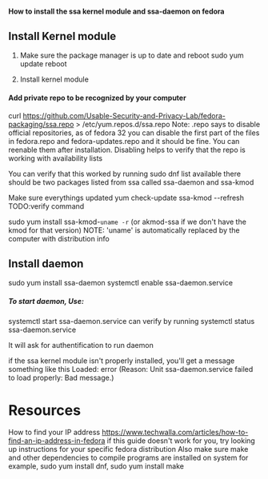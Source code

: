 #### How to install the ssa kernel module and ssa-daemon on fedora
## Install Kernel module
1. Make sure the package manager is up to date and reboot
    sudo yum update
    reboot

2. Install kernel module
#### Add private repo to be recognized by your computer
curl https://github.com/Usable-Security-and-Privacy-Lab/fedora-packaging/ssa.repo > /etc/yum.repos.d/ssa.repo
Note: .repo says to disable official repositories, as of fedora 32 you can disable the first part of the files in fedora.repo and fedora-updates.repo and it should be fine. You can reenable them after installation. Disabling helps to verify that the repo is working with availability lists

You can verify that this worked by running
sudo dnf list available
there should be two packages listed from ssa called ssa-daemon and ssa-kmod

Make sure everythings updated
yum check-update ssa-kmod --refresh TODO:verify command


sudo yum install ssa-kmod-`uname -r` (or akmod-ssa if we don't have the kmod for that version)
NOTE: 'uname' is automatically replaced by the computer with distribution info

## Install daemon
sudo yum install ssa-daemon
systemctl enable ssa-daemon.service
##### To start daemon, Use:
 systemctl start ssa-daemon.service
 can verify by running
 systemctl status ssa-daemon.service



It will ask for authentification to run daemon

 if the ssa kernel module isn't properly installed, you'll get a message something like this
  Loaded: error (Reason: Unit ssa-daemon.service failed to load properly: Bad message.)


# Resources

How to find your IP address
https://www.techwalla.com/articles/how-to-find-an-ip-address-in-fedora
if this guide doesn't work for you, try looking up instructions for your specific fedora distribution
Also make sure make and other dependencies to compile programs are installed on system
 for example, sudo yum install dnf, sudo yum install make
